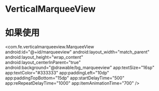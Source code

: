 # VerticalMarqueeView

# 如果使用

 <com.fe.verticalmarqueeview.MarqueeView
        android:id="@+id/marqueeview"
        android:layout_width="match_parent"
        android:layout_height="wrap_content"
        android:layout_centerInParent="true"
        android:background="@drawable/bg_marqueeview"
        app:textSize="16sp"
        app:textColor="#333333"
        app:paddingLeft="10dp"
        app:paddingTopBottom="15dp"
        app:startDelayTime="500"
        app:reRepeatDelayTime="1000"
        app:itemAnimationTime="700"
 />
